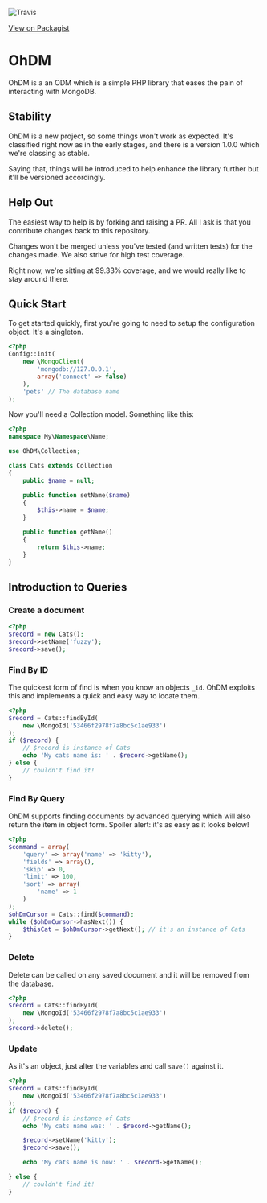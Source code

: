 ![Travis](https://travis-ci.org/rogerthomas84/ohdm.png)

[View on Packagist](https://packagist.org/packages/rogerthomas84/ohdm)

OhDM
====

OhDM is a an ODM which is a simple PHP library that eases the pain of interacting with MongoDB.


Stability
---------

OhDM is a new project, so some things won't work as expected. It's classified right now as in the early stages, and there
is a version 1.0.0 which we're classing as stable.

Saying that, things will be introduced to help enhance the library further but it'll be versioned accordingly.


Help Out
--------

The easiest way to help is by forking and raising a PR. All I ask is that you contribute changes back to this repository.

Changes won't be merged unless you've tested (and written tests) for the changes made. We also strive for high test coverage.

Right now, we're sitting at 99.33% coverage, and we would really like to stay around there.


Quick Start
-----------

To get started quickly, first you're going to need to setup the configuration object. It's a singleton.

```php
<?php
Config::init(
    new \MongoClient(
        'mongodb://127.0.0.1',
        array('connect' => false)
    ),
    'pets' // The database name
);
```

Now you'll need a Collection model. Something like this:

```php
<?php
namespace My\Namespace\Name;

use OhDM\Collection;

class Cats extends Collection
{
    public $name = null;

    public function setName($name)
    {
        $this->name = $name;
    }

    public function getName()
    {
        return $this->name;
    }
}

```

Introduction to Queries
-----------------------


### Create a document

```php
<?php
$record = new Cats();
$record->setName('fuzzy');
$record->save();
```

### Find By ID

The quickest form of find is when you know an objects `_id`. OhDM exploits this and implements a quick and easy way to locate them.

```php
<?php
$record = Cats::findById(
    new \MongoId('53466f2978f7a8bc5c1ae933')
);
if ($record) {
    // $record is instance of Cats
    echo 'My cats name is: ' . $record->getName();
} else {
    // couldn't find it!
}
```

### Find By Query

OhDM supports finding documents by advanced querying which will also return the item in object form.
Spoiler alert: it's as easy as it looks below!

```php
<?php
$command = array(
    'query' => array('name' => 'kitty'),
    'fields' => array(),
    'skip' => 0,
    'limit' => 100,
    'sort' => array(
        'name' => 1
    )
);
$ohDmCursor = Cats::find($command);
while ($ohDmCursor->hasNext()) {
    $thisCat = $ohDmCursor->getNext(); // it's an instance of Cats
}
```

### Delete

Delete can be called on any saved document and it will be removed from the database.

```php
<?php
$record = Cats::findById(
    new \MongoId('53466f2978f7a8bc5c1ae933')
);
$record->delete();
```

### Update

As it's an object, just alter the variables and call `save()` against it.

```php
<?php
$record = Cats::findById(
    new \MongoId('53466f2978f7a8bc5c1ae933')
);
if ($record) {
    // $record is instance of Cats
    echo 'My cats name was: ' . $record->getName();

    $record->setName('kitty');
    $record->save();

    echo 'My cats name is now: ' . $record->getName();

} else {
    // couldn't find it!
}
```

